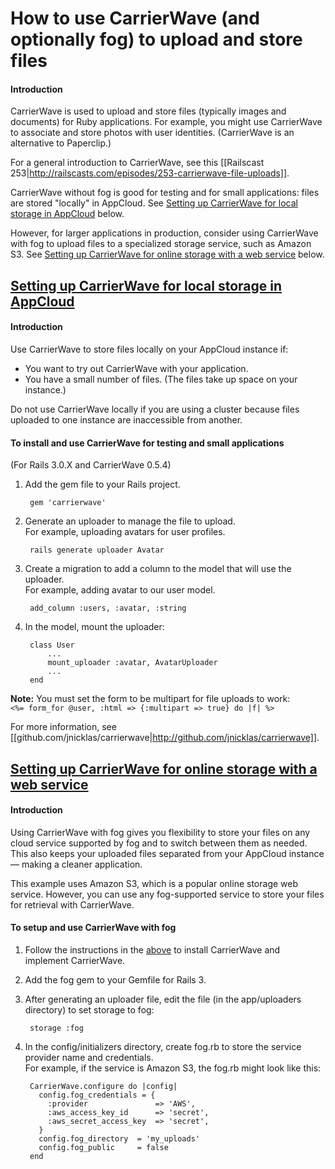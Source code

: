 # How to use CarrierWave (and optionally fog) to upload and store files #

#### Introduction

CarrierWave is used to upload and store files (typically images and documents) for Ruby applications. For example, you might use CarrierWave to associate and store photos with user identities. (CarrierWave is an alternative to Paperclip.)

For a general introduction to CarrierWave, see this [[Railscast 253|http://railscasts.com/episodes/253-carrierwave-file-uploads]].

CarrierWave without fog is good for testing and for small applications: files are stored "locally" in AppCloud. See [Setting up CarrierWave for local storage in AppCloud][2] below. 

However, for larger applications in production, consider using CarrierWave with fog to upload files to a specialized storage service, such as Amazon S3. See [Setting up CarrierWave for online storage with a web service][3] below. 

<a href=#update2><h2 id="update2">Setting up CarrierWave for local storage in AppCloud</h2></a>

#### Introduction

Use CarrierWave to store files locally on your AppCloud instance if:  

* You want to try out CarrierWave with your application. 
* You have a small number of files. (The files take up space on your instance.)

Do not use CarrierWave locally if you are using a cluster because files uploaded to one instance are inaccessible from another. 

#### To install and use CarrierWave for testing and small applications

(For Rails 3.0.X and CarrierWave 0.5.4)

1. Add the gem file to your Rails project.

        gem 'carrierwave'

2. Generate an uploader to manage the file to upload.   
    For example, uploading avatars for user profiles.

        rails generate uploader Avatar

3. Create a migration to add a column to the model that will use the uploader.  
    For example, adding avatar to our user model.

        add_column :users, :avatar, :string

4. In the model, mount the uploader:

        class User
            ...
            mount_uploader :avatar, AvatarUploader
            ...
        end

**Note:** You must set the form to be multipart for file uploads to work:<br> `<%= form_for @user, :html => {:multipart => true} do |f| %>`

For more information, see [[github.com/jnicklas/carrierwave|http://github.com/jnicklas/carrierwave]].

<a href=#update3><h2 id="update3">Setting up CarrierWave for online storage with a web service</h2></a>

#### Introduction

Using CarrierWave with fog gives you flexibility to store your files on any cloud service supported by fog and to switch between them as needed. This also keeps your uploaded files separated from your AppCloud instance — making a cleaner application.
	
This example uses Amazon S3, which is a popular online storage web service. However, you can use any fog-supported service to store your files for retrieval with CarrierWave.

#### To setup and use CarrierWave with fog

1. Follow the instructions in the [above][2] to install CarrierWave and implement CarrierWave.

2. Add the fog gem to your Gemfile for Rails 3.

3. After generating an uploader file, edit the file (in the app/uploaders directory) to set storage to fog:

        storage :fog

4. In the config/initializers directory, create fog.rb to store the service provider name and credentials.    
    For example, if the service is Amazon S3, the fog.rb might look like this:   

        CarrierWave.configure do |config|
	      config.fog_credentials = {
	        :provider               => 'AWS',
	        :aws_access_key_id      => 'secret',
	        :aws_secret_access_key  => 'secret',
	      }
	      config.fog_directory  = 'my_uploads'
	      config.fog_public     = false        
	    end

[1]: #update1        "update1"
[2]: #update2        "update2"
[3]: #update3        "update3"
[4]: #update4        "update4"